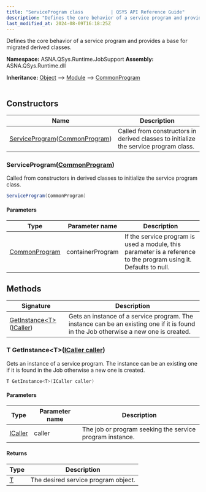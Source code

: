 ```yaml
---
title: "ServiceProgram class          | QSYS API Reference Guide"
description: "Defines the core behavior of a service program and provides a base for migrated derived classes. "
last_modified_at: 2024-08-09T16:18:25Z
---
```


Defines the core behavior of a service program and provides a base for migrated derived classes.

**Namespace:** ASNA.QSys.Runtime.JobSupport
**Assembly:** ASNA.QSys.Runtime.dll

**Inheritance:** [Object](https://docs.microsoft.com/en-us/dotnet/api/system.object) --> [Module](/reference/runtime/qsys-runtime-job-support/module.html) --> [CommonProgram](/reference/runtime/qsys-runtime-job-support/common-program.html)
<br>
<br>

## Constructors

| Name | Description |
| --- | --- |
| [ServiceProgram](#serviceprogramcommonprogram)([CommonProgram](/reference/runtime/qsys-runtime-job-support/common-program.html)) | Called from constructors in derived classes to initialize the service program class. 

### ServiceProgram([CommonProgram](/reference/runtime/qsys-runtime-job-support/common-program.html))

Called from constructors in derived classes to initialize the service program class. 

```cs
ServiceProgram(CommonProgram)
```

#### Parameters

| Type | Parameter name | Description
| --- | --- | ---
| [CommonProgram](/reference/runtime/qsys-runtime-job-support/common-program.html) | containerProgram | If the service program is used a module, this parameter is a reference to the program using it. Defaults to null.

## Methods

| Signature | Description |
| --- | --- |
| [GetInstance\<T\>](#t-getinstance-t-icaller-caller)([ICaller](/reference/runtime/qsys-runtime/i-caller.html)) | Gets an instance of a service program. The instance can be an existing one if it is found in the Job otherwise a new one is created. 

### T GetInstance\<T\>([ICaller caller](/reference/runtime/qsys-runtime/i-caller.html))

Gets an instance of a service program. The instance can be an existing one if it is found in the Job otherwise a new one is created. 

```cs
T GetInstance<T>(ICaller caller)
```

#### Parameters

| Type | Parameter name | Description
| --- | --- | ---
| [ICaller](/reference/runtime/qsys-runtime/i-caller.html) | caller | The job or program seeking the service program instance.

#### Returns

| Type | Description
| --- | ---
| [T](https://learn.microsoft.com/en-us/dotnet/api/system.type?view=net-8.0) | The desired service program object.
